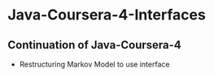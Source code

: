 # Java-Coursera-4-Interfaces
## Continuation of Java-Coursera-4
- Restructuring Markov Model to use interface
